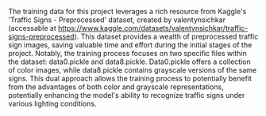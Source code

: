 The training data for this project leverages a rich resource from Kaggle's 'Traffic Signs - Preprocessed' dataset, created by valentynsichkar (accessable at https://www.kaggle.com/datasets/valentynsichkar/traffic-signs-preprocessed). This dataset provides a wealth of preprocessed traffic sign images, saving valuable time and effort during the initial stages of the project. Notably, the training process focuses on two specific files within the dataset: data0.pickle and data8.pickle. Data0.pickle offers a collection of color images, while data8.pickle contains grayscale versions of the same signs. This dual approach allows the training process to potentially benefit from the advantages of both color and grayscale representations, potentially enhancing the model's ability to recognize traffic signs under various lighting conditions.
